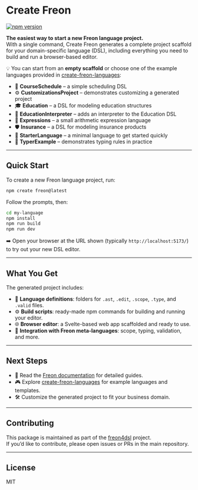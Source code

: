 # Create Freon

[![npm version](https://img.shields.io/npm/v/create-freon.svg)](https://www.npmjs.com/package/create-freon)

**The easiest way to start a new Freon language project.**  
With a single command, Create Freon generates a complete project scaffold for your domain-specific language (DSL), including everything you need to build and run a browser-based editor.

💡 You can start from an **empty scaffold** or choose one of the example languages provided in [create-freon-languages](https://github.com/freon4dsl/create-freon-languages):

- 📘 **CourseSchedule** – a simple scheduling DSL
- ⚙️ **CustomizationsProject** – demonstrates customizing a generated project
- 🎓 **Education** – a DSL for modeling education structures
- 🧮 **EducationInterpreter** – adds an interpreter to the Education DSL
- 🔢 **Expressions** – a small arithmetic expression language
- 🛡️ **Insurance** – a DSL for modeling insurance products
- 🚀 **StarterLanguage** – a minimal language to get started quickly
- 🧩 **TyperExample** – demonstrates typing rules in practice

---

## Quick Start

To create a new Freon language project, run:

```bash
npm create freon@latest
```

Follow the prompts, then:

```bash
cd my-language
npm install
npm run build
npm run dev
```

➡️ Open your browser at the URL shown (typically `http://localhost:5173/`) to try out your new DSL editor.

---

## What You Get

The generated project includes:
- 📂 **Language definitions**: folders for `.ast`, `.edit`, `.scope`, `.type`, and `.valid` files.
- ⚙️ **Build scripts**: ready-made npm commands for building and running your editor.
- 🌐 **Browser editor**: a Svelte-based web app scaffolded and ready to use.
- 🧩 **Integration with Freon meta-languages**: scope, typing, validation, and more.

---

## Next Steps

- 📖 Read the [Freon documentation](https://www.freon4dsl.dev) for detailed guides.
- 🎮 Explore [create-freon-languages](https://github.com/freon4dsl/create-freon-languages) for example languages and templates.
- 🛠️ Customize the generated project to fit your business domain.

---

## Contributing

This package is maintained as part of the [freon4dsl](https://github.com/freon4dsl/freon4dsl) project.  
If you’d like to contribute, please open issues or PRs in the main repository.

---

## License

MIT  
